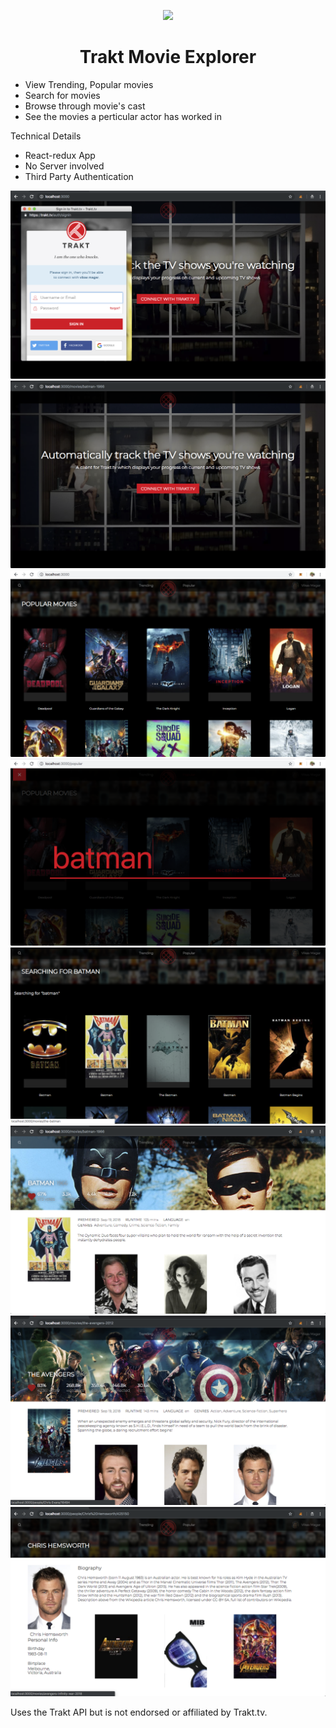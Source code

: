 <p align="center"><img src="http://i.imgur.com/kXtNdma.png" /></p>
<h1 align="center">Trakt Movie Explorer</h1>

- View Trending, Popular movies 
- Search for movies
- Browse through movie's cast
- See the movies a perticular actor has worked in

Technical Details

- React-redux App 
- No Server involved
- Third Party Authentication



![Actor](https://github.com/vikasmagar512/Trakt-Movie-Explorer/blob/master/screenshots/signIn.png "Actor")
![Actor](https://github.com/vikasmagar512/Trakt-Movie-Explorer/blob/master/screenshots/homeScreen.png "Actor")
![Actor](https://github.com/vikasmagar512/Trakt-Movie-Explorer/blob/master/screenshots/popularMovies.png "Actor")
![Actor](https://github.com/vikasmagar512/Trakt-Movie-Explorer/blob/master/screenshots/search.png "Actor")
![Actor](https://github.com/vikasmagar512/Trakt-Movie-Explorer/blob/master/screenshots/searchResults.png "Actor")
![Actor](https://github.com/vikasmagar512/Trakt-Movie-Explorer/blob/master/screenshots/movie2.png "Actor")
![Actor](https://github.com/vikasmagar512/Trakt-Movie-Explorer/blob/master/screenshots/movie.png "Actor")
![Actor](https://github.com/vikasmagar512/Trakt-Movie-Explorer/blob/master/screenshots/actor.png "Actor")

Uses the Trakt API but is not endorsed or affiliated by Trakt.tv.
